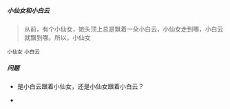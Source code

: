 ##### 小仙女和小白云
> 从前，有个小仙女，她头顶上总是飘着一朵小白云，小仙女走到哪，小白云就飘到哪。所以，小仙女


`小仙女`
`小白云`



##### 问题
* 是小白云跟着小仙女，还是小仙女跟着小白云？

*
